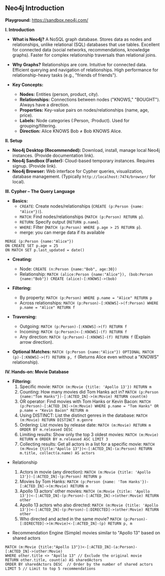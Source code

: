 ## Neo4j Introduction

**Playground:** https://sandbox.neo4j.com/

**I. Introduction**

* **What is Neo4j?**  A NoSQL graph database.  Stores data as nodes and relationships, unlike relational (SQL) databases that use tables.  Excellent for connected data (social networks, recommendations, knowledge graphs).  Faster for complex relationship traversals than relational joins.

* **Why Graphs?** Relationships are core.  Intuitive for connected data.  Efficient querying and navigation of relationships.  High performance for relationship-heavy tasks (e.g., "friends of friends").

* **Key Concepts:**
    * **Nodes:** Entities (person, product, city).
    * **Relationships:** Connections between nodes ("KNOWS," "BOUGHT"). Always have a direction.
    * **Properties:** Key-value pairs on nodes/relationships (name, age, price).
    * **Labels:** Node categories (:Person, :Product). Used for grouping/filtering.
    * **Direction:**  Alice KNOWS Bob ≠ Bob KNOWS Alice.


**II. Setup**

* **Neo4j Desktop (Recommended):** Download, install, manage local Neo4j instances.  (Provide documentation link).
* **Neo4j Sandbox (Faster):** Cloud-based temporary instances. Requires signup. (Provide link).
* **Neo4j Browser:** Web interface for Cypher queries, visualization, database management. (Typically `http://localhost:7474/browser/` for local).

**III. Cypher – The Query Language**

* **Basics:**
    * `CREATE`: Create nodes/relationships (`CREATE (p:Person {name: "Alice"})`).
    * `MATCH`: Find nodes/relationships (`MATCH (p:Person) RETURN p`).
    * `RETURN`: Specify output (`RETURN p.name`).
    * `WHERE`: Filter (`MATCH (p:Person) WHERE p.age > 25 RETURN p`).
    * merge: you can merge data if its available
```
MERGE (p:Person {name:"Alice"}) 
ON CREATE SET p.age = 25
ON MATCH SET p.last_updated = date()
```

* **Creating:**
    * Node: `CREATE (n:Person {name:"Bob", age:30})`
    * Relationship: `MATCH (alice:Person {name:"Alice"}), (bob:Person {name:"Bob"}) CREATE (alice)-[:KNOWS]->(bob)`

* **Filtering:**
    * By property: `MATCH (p:Person) WHERE p.name = "Alice" RETURN p`
    * Across relationships: `MATCH (p:Person)-[:KNOWS]->(f:Person) WHERE p.name = "Alice" RETURN f`

* **Traversing:**
    * Outgoing: `MATCH (p:Person)-[:KNOWS]->(f) RETURN f`
    * Incoming: `MATCH (p:Person)<-[:KNOWS]-(f) RETURN f`
    * Any direction: `MATCH (p:Person)-[:KNOWS]-(f) RETURN f`  (Explain arrow direction).

* **Optional Matches:** `MATCH (p:Person {name:"Alice"}) OPTIONAL MATCH (p)-[:KNOWS]->(f) RETURN p, f` (Returns Alice even without a "KNOWS" relationship).


**IV. Hands-on: Movie Database**

* **Filtering:**
    1. Specific movie:  `MATCH (m:Movie {title: 'Apollo 13'}) RETURN m`
    2. Counting: How many movies did Tom Hanks act in? `MATCH (p:Person {name:"Tom Hanks"})-[:ACTED_IN]->(m:Movie) RETURN count(m)`
    3. OR operator: Find movies with Tom Hanks or Kevin Bacon: `MATCH (p:Person)-[:ACTED_IN]->(m:Movie) WHERE p.name = "Tom Hanks" OR p.name = "Kevin Bacon" RETURN m`
    4. Using DISTINCT: List the distinct genres in the database: `MATCH (m:Movie) RETURN DISTINCT m.genre`
    5. Ordering: List movies by release date: `MATCH (m:Movie) RETURN m ORDER BY m.released DESC`
    6. Limiting results: Show only the top 3 oldest movies: `MATCH (m:Movie) RETURN m ORDER BY m.released ASC LIMIT 3`
    7. Collecting results: Get all actors in a list for a specific movie: `MATCH (m:Movie {title:"Apollo 13"})<-[:ACTED_IN]-(a:Person) RETURN m.title, collect(a.name) AS actors`

- Relationship
    1. Actors in movie (any direction): `MATCH (m:Movie {title: 'Apollo 13'})-[:ACTED_IN]-(p:Person) RETURN p`
    2. Movies by Tom Hanks: `MATCH (p:Person {name: 'Tom Hanks'})-[:ACTED_IN]->(m:Movie) RETURN m`
    3. Apollo 13 actors' other movies: `MATCH (m:Movie {title: 'Apollo 13'})<-[:ACTED_IN]-(p:Person)-[:ACTED_IN]->(other:Movie) RETURN other`
    4. Apollo 13 actors who also directed: `MATCH (m:Movie {title: 'Apollo 13'})<-[:ACTED_IN]-(p:Person)-[:DIRECTED]->(other:Movie) RETURN other`
    5. Who directed and acted in the same movie? `MATCH (p:Person)-[:DIRECTED]->(m:Movie)<-[:ACTED_IN]-(p) RETURN p, m`

- Recommendation Engine (Simple)
movies similar to "Apollo 13" based on shared actors
```cypher
MATCH (m:Movie {title:"Apollo 13"})<-[:ACTED_IN]-(a:Person)-[:ACTED_IN]->(other:Movie)
WHERE other.title <> "Apollo 13" // Exclude the original movie
RETURN other.title, count(a) AS sharedActors
ORDER BY sharedActors DESC  // Order by the number of shared actors
LIMIT 5 // Limit to top 5 recommendations
```
